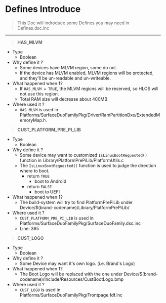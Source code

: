 # Defines Introduce
> This Doc will indroduce some Defines you may need in Defines.dsc.inc
___
> **HAS_MLVM**  
  * Type
    - Boolean
  * Why define it ?
    - Some devices have MLVM region, some do not.
    - If the device has MLVM enabled, MLVM regions will be protected, and they'll be un-readable and un-writeable.
  * What happened when **1**?
    - If `HAS_MLVM = TRUE`, the MLVM regions will be reserved, so HLOS will not use this region.
    - Total RAM size will decrease about 400MB.
  * Where used it ?
    - `HAS_MLVM` is used in Platforms/SurfaceDuoFamilyPkg/Driver/RamPartitionDxe/ExtendedMemoryMap.h.

> **CUST_PLATFORM_PRE_PI_LIB**  
  * Type
    - Boolean
  * Why define it ?
    - Some device may want to customized `IsLinuxBootRequested()` function in Library/PlatformPrePiLib/PlatformUtils.c 
    - The `IsLinuxBootRequested()` function is used to judge the direction where to boot.
      + return `TRUE`
        * boot to Android
      + return `FALSE`
        * boot to UEFI
  * What happened when **1**?
    - The build-system will try to find PlatformPrePiLib under Device/$(brand-codename)/Library/PlatformPrePiLib/
  * Where used it ?
    - `CUST_PLATFORM_PRE_PI_LIB`  is used in Platforms/SurfaceDuoFamilyPkg/SurfaceDuoFamily.dsc.inc
    - Line: 395

> **CUST_LOGO**  
  * Type
    - Boolean
  * Why define it ?
    - Some Device may want it's own logo. (i.e. Brand's Logo)
  * What happened when **1**?
    - The Boot Logo will be replaced with the one under Device/$(brand-codename)/Include/Resources/CustBootLogo.bmp
  * Where used it ?
    - `CUST_LOGO` is used in Platforms/SurfaceDuoFamilyPkg/Frontpage.fdf.inc
